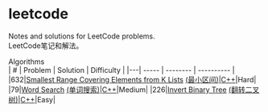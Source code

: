 # leetcode
Notes and solutions for LeetCode problems.  
LeetCode笔记和解法。  

Algorithms  
| # | Problem | Solution | Difficulty |
|---| ----- | -------- | ---------- |
|632|[Smallest Range Covering Elements from K Lists](https://leetcode.com/problems/smallest-range-covering-elements-from-k-lists/) [(最小区间)](https://leetcode-cn.com/problems/smallest-range-covering-elements-from-k-lists/)|[C++](https://github.com/EricZhou93/leetcode/blob/main/algorithms/cpp/SmallestRangeCoveringElementsFromKLists.cpp)|Hard|
|79|[Word Search](https://leetcode.com/problems/word-search/) [(单词搜索)](https://leetcode-cn.com/problems/word-search/)|[C++](https://github.com/EricZhou93/leetcode/blob/main/algorithms/cpp/WordSearch.cpp)|Medium|
|226|[Invert Binary Tree](https://leetcode.com/problems/invert-binary-tree/) [(翻转二叉树)](https://leetcode-cn.com/problems/invert-binary-tree/)|[C++](https://github.com/EricZhou93/leetcode/blob/main/algorithms/cpp/InvertBinaryTree.cpp)|Easy|
